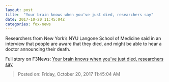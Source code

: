 ```yaml
---
layout: post
title:  "Your brain knows when you've just died, researchers say"
date: 2017-10-20 11:45:04Z
categories: fox-news
---
```


Researchers from New York’s NYU Langone School of Medicine said in an interview that people are aware that they died, and might be able to hear a doctor announcing their death.


Full story on F3News: [Your brain knows when you've just died, researchers say](http://www.f3nws.com/n/BxpAqG)

> Posted on: Friday, October 20, 2017 11:45:04 AM
